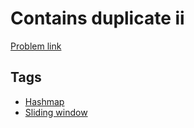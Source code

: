 # Contains duplicate ii

[Problem link](https://leetcode.com/problems/contains-duplicate-ii)

## Tags

* [Hashmap](/README.md#Hashmap)
* [Sliding window](/README.md#Sliding_window)
